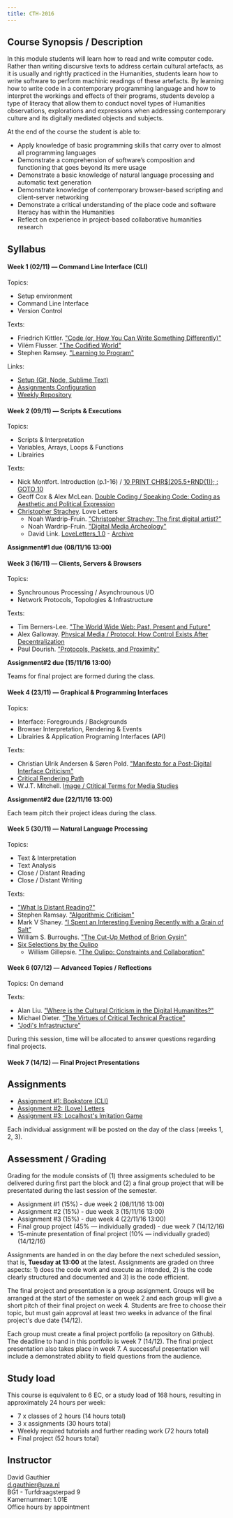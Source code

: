 ```yaml
---
title: CTH-2016
---
```


## Course Synopsis / Description

In this module students will learn how to read and write computer code. Rather than writing discursive texts to address certain cultural artefacts, as it is usually and rightly practiced in the Humanities, students learn how to write software to perform machinic readings of these artefacts. By learning how to write code in a contemporary programming language and how to interpret the workings and effects of their programs, students develop a type of literacy that allow them to conduct novel types of Humanities observations, explorations and expressions when addressing contemporary culture and its digitally mediated objects and subjects. 

At the end of the course the student is able to:

* Apply knowledge of basic programming skills that carry over to almost all programming languages
* Demonstrate a comprehension of software’s composition and functioning that goes beyond its mere usage
* Demonstrate a basic knowledge of natural language processing and automatic text generation
* Demonstrate knowledge of contemporary browser-based scripting and client-server networking
* Demonstrate a critical understanding of the place code and software literacy has within the Humanities
* Reflect on experience in project-based collaborative humanities research

## Syllabus

#### Week 1 (02/11) — Command Line Interface (CLI)

Topics: 

* Setup environment
* Command Line Interface
* Version Control

Texts:

* Friedrich Kittler. ["Code (or, How You Can Write Something Differently)"](./texts/kittler-code.pdf)
* Vilém Flusser. ["The Codified World"](./texts/Flusser-The_Codified_World.pdf)
* Stephen Ramsey. ["Learning to Program"](http://stephenramsay.us/2012/06/10/learning-to-program/)

Links:

* [Setup (Git, Node, Sublime Text)](./setup.html)
* [Assignments Configuration](./assignments-conf.html)
* [Weekly Repository](https://github.com/gauthiier/cth2016)

#### Week 2 (09/11) — Scripts & Executions

Topics:

* Scripts & Interpretation
* Variables, Arrays, Loops & Functions
* Librairies

Texts:

* Nick Montfort. Introduction (p.1-16) / [10 PRINT CHR$(205.5+RND(1)); : GOTO 10](./texts/10_PRINT_121114.pdf)
* Geoff Cox & Alex McLean. [Double Coding / Speaking Code: Coding as Aesthetic and Political Expression](./texts/CoxMcLean-Double_Coding.pdf)
* [Christopher Strachey](http://rhizome.org/editorial/2013/apr/9/queer-history-computing-part-three/#_edn4). Love Letters
	* Noah Wardrip-Fruin. ["Christopher Strachey: The first digital artist?"](https://grandtextauto.soe.ucsc.edu/2005/08/01/christopher-strachey-first-digital-artist/)
	* Noah Wardrip-Fruin. ["Digital Media Archeology"](./texts/noah-wardripfruin-DigitalMediaArchaeology.pdf)	
	* David Link. [LoveLetters_1.0](http://www.alpha60.de/art/love_letters/) - [Archive](http://www.alpha60.de/art/love_letters/archive/muc/)	

__Assignment#1 due (08/11/16 13:00)__

#### Week 3 (16/11) — Clients, Servers & Browsers

Topics:

* Synchrounous Processing / Asynchrounous I/O
* Network Protocols, Topologies & Infrastructure

Texts:

* Tim Berners-Lee. ["The World Wide Web: Past, Present and Future"](https://www.w3.org/People/Berners-Lee/1996/ppf.html)
* Alex Galloway. [Physical Media / Protocol: How Control Exists After Decentralization](./texts/Galloway-Phy.pdf)
* Paul Dourish. ["Protocols, Packets, and Proximity"](./texts/Dourish-PPP.pdf)

__Assignment#2 due (15/11/16 13:00)__

Teams for final project are formed during the class.

#### Week 4 (23/11) — Graphical & Programming Interfaces

Topics:

* Interface: Foregrounds / Backgrounds
* Browser Interpretation, Rendering & Events
* Librairies & Application Programing Interfaces (API)

Texts:

*  Christian Ulrik Andersen & Søren Pold. ["Manifesto for a Post-Digital Interface Criticism"](http://mediacommons.futureofthebook.org/tne/pieces/manifesto-post-digital-interface-criticism)
* [Critical Rendering Path](https://developers.google.com/web/fundamentals/performance/critical-rendering-path/)
* W.J.T. Mitchell. [Image / Ctitical Terms for Media Studies](./texts/Mitchell-Image.pdf)

__Assignment#2 due (22/11/16 13:00)__

Each team pitch their project ideas during the class.

#### Week 5 (30/11) — Natural Language Processing

Topics:

* Text & Interpretation
* Text Analysis
* Close / Distant Reading
* Close / Distant Writing

Texts:

* ["What Is Distant Reading?"](http://www.nytimes.com/2011/06/26/books/review/the-mechanic-muse-what-is-distant-reading.html)
* Stephen Ramsay. ["Algorithmic Criticism"](http://www.digitalhumanities.org/companion/view?docId=blackwell/9781405148641/9781405148641.xml&chunk.id=ss1-6-7)
* Mark V Shaney. [“I Spent an Interesting Evening Recently with a Grain of Salt”](http://glenda.cat-v.org/friends/mark-v-shaney/grain-of-salt)
* William S. Burroughs. ["The Cut-Up Method of Brion Gysin"](http://www.ubu.com/papers/burroughs_gysin.html)
	<!-- Script/Program: [cutup.py](https://github.com/rossgoodwin/cutup) -->
* [Six Selections by the Oulipo](./texts/six-oulipo.pdf)
	* William Gillepsie. ["The Oulipo: Constraints and Collaboration"](http://archive.is/E5wXK#selection-219.0-219.41) 

#### Week 6 (07/12) — Advanced Topics / Reflections

Topics: On demand

Texts:

* Alan Liu. ["Where is the Cultural Criticism in the Digital Humanitites?"](http://dhdebates.gc.cuny.edu/debates/text/20)
* Michael Dieter. [“The Virtues of Critical Technical Practice”](./texts/Dieter-CTP.pdf)
* ["Jodi's Infrastructure"](http://www.e-flux.com/journal/74/59810/jodi-s-infrastructure/)

During this session, time will be allocated to answer questions regarding final projects.

#### Week 7 (14/12) — Final Project Presentations


## Assignments

* [Assignment #1: Bookstore (CLI)](./assignments.html)
* [Assignment #2: (Love) Letters](./assignments.html)
* [Assignment #3: Localhost's Imitation Game](./assignments.html)

Each individual assignment will be posted on the day of the class (weeks 1, 2, 3).

## Assessment / Grading

Grading for the module consists of (1) three assigments scheduled to be delivered during first part the block and (2) a final group project that will be presentated during the last session of the semester. 

* Assignment #1 (15%) - due week 2 (08/11/16 13:00)
* Assignment #2 (15%) - due week 3 (15/11/16 13:00)
* Assignment #3 (15%) - due week 4 (22/11/16 13:00)
* Final group project (45% — individually graded) - due week 7 (14/12/16)
* 15-minute presentation of final project (10% — individually graded) (14/12/16)

Assignments are handed in on the day before the next scheduled session, that is, __Tuesday at 13:00__ at the latest. Assignments are graded on three aspects: 1) does the code work and execute as intended, 2) is the code clearly structured and documented and 3) is the code efficient.

The final project and presentation is a group assignment. Groups will be arranged at the start of the semester on week 2 and each group will give a short pitch of their final project on week 4. Students are free to choose their topic, but must gain approval at least two weeks in advance of the final project's due date (14/12).

Each group must create a final project portfolio (a repository on Github). The deadline to hand in this portfolio is week 7 (14/12). The final project presentation also takes place in week 7. A successful presentation will include a demonstrated ability to field questions from the audience.

## Study load

This course is equivalent to 6 EC, or a study load of 168 hours, resulting in approximately 24 hours per week:

* 7 x classes of 2 hours (14 hours total)
* 3 x assignments (30 hours total)
* Weekly required tutorials and further reading work (72 hours total)
* Final project (52 hours total)

## Instructor

David Gauthier  
d.gauthier@uva.nl  
BG1 - Turfdraagsterpad 9  
Kamernummer: 1.01E  
Office hours by appointment  



